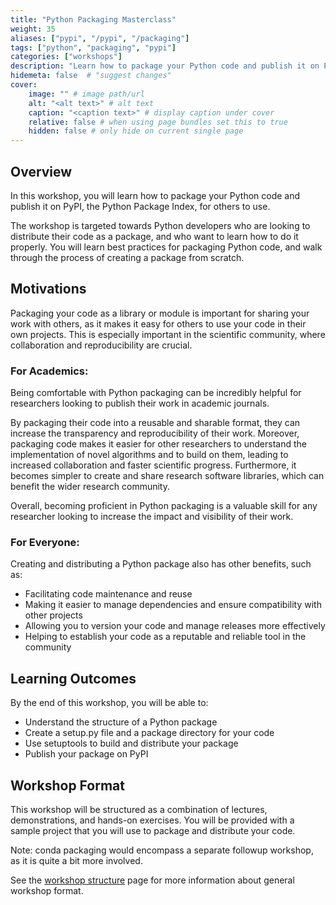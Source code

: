 ```yaml
---
title: "Python Packaging Masterclass"
weight: 35
aliases: ["pypi", "/pypi", "/packaging"]
tags: ["python", "packaging", "pypi"]
categories: ["workshops"]
description: "Learn how to package your Python code and publish it on PyPI for others to use."
hidemeta: false  # "suggest changes"
cover:
    image: "" # image path/url
    alt: "<alt text>" # alt text
    caption: "<caption text>" # display caption under cover
    relative: false # when using page bundles set this to true
    hidden: false # only hide on current single page
---
```


## Overview

In this workshop, you will learn how to package your Python code and publish it on PyPI, the Python Package Index, for others to use. 

The workshop is targeted towards Python developers who are looking to distribute their code as a package, and who want to learn how to do it properly.
You will learn best practices for packaging Python code, and walk through the process of creating a package from scratch.

## Motivations

Packaging your code as a library or module is important for sharing your work with others, as it makes it easy for others to use your code in their own projects.
This is especially important in the scientific community, where collaboration and reproducibility are crucial.

### For Academics:
Being comfortable with Python packaging can be incredibly helpful for researchers looking to publish their work in academic journals.

By packaging their code into a reusable and sharable format, they can increase the transparency and reproducibility of their work.
Moreover, packaging code makes it easier for other researchers to understand the implementation of novel algorithms and to build on them, leading to increased collaboration and faster scientific progress. 
Furthermore, it becomes simpler to create and share research software libraries, which can benefit the wider research community.

Overall, becoming proficient in Python packaging is a valuable skill for any researcher looking to increase the impact and visibility of their work.


### For Everyone:
Creating and distributing a Python package also has other benefits, such as:

- Facilitating code maintenance and reuse
- Making it easier to manage dependencies and ensure compatibility with other projects
- Allowing you to version your code and manage releases more effectively
- Helping to establish your code as a reputable and reliable tool in the community

## Learning Outcomes

By the end of this workshop, you will be able to:

- Understand the structure of a Python package
- Create a setup.py file and a package directory for your code
- Use setuptools to build and distribute your package
- Publish your package on PyPI

## Workshop Format

This workshop will be structured as a combination of lectures, demonstrations, and hands-on exercises.
You will be provided with a sample project that you will use to package and distribute your code.

Note: conda packaging would encompass a separate followup workshop, as it is quite a bit more involved.

See the [workshop structure](/workshops/info) page for more information about general workshop format.